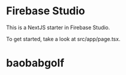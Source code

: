 # Firebase Studio

This is a NextJS starter in Firebase Studio.

To get started, take a look at src/app/page.tsx.
# baobabgolf
